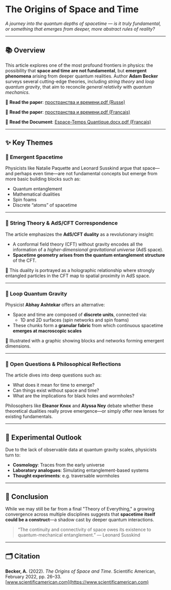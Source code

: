 # The Origins of Space and Time

*A journey into the quantum depths of spacetime — is it truly fundamental, or something that emerges from deeper, more abstract rules of reality?*

---

## 📚 Overview

This article explores one of the most profound frontiers in physics: the possibility that **space and time are not fundamental**, but **emergent phenomena** arising from deeper quantum realities. Author **Adam Becker** surveys several cutting-edge theories, including *string theory* and *loop quantum gravity*, that aim to reconcile *general relativity* with *quantum mechanics*.

📄 **Read the paper**: [пространства и времени.pdf (Russe)](./Russian/пространства%20и%20времени_Txt_Ru.pdf)

📄 **Read the paper**: [пространства и времени.pdf (Francais)](./French/пространства%20и%20времени_Fr.pdf)

📄 **Read the Document**: [Espace-Temps Quantique.docx.pdf (Francais)](./Docs/Espace-Temps%20Quantique.pdf)

---

## ✨ Key Themes

### 🧠 Emergent Spacetime

Physicists like Natalie Paquette and Leonard Susskind argue that space—and perhaps even time—are not fundamental concepts but emerge from more basic building blocks such as:

- Quantum entanglement
- Mathematical dualities
- Spin foams
- Discrete “atoms” of spacetime

---

### 🧵 String Theory & AdS/CFT Correspondence

The article emphasizes the **AdS/CFT duality** as a revolutionary insight:

- A conformal field theory (CFT) without gravity encodes all the information of a *higher-dimensional gravitational universe* (AdS space).
- **Spacetime geometry arises from the quantum entanglement structure** of the CFT.

📖 This duality is portrayed as a holographic relationship where strongly entangled particles in the CFT map to spatial proximity in AdS space.

---

### 🔁 Loop Quantum Gravity

Physicist **Abhay Ashtekar** offers an alternative:

- Space and time are composed of **discrete units**, connected via:
  - 1D and 2D surfaces (spin networks and spin foams)
- These chunks form a **granular fabric** from which continuous spacetime **emerges at macroscopic scales**

📌 Illustrated with a graphic showing blocks and networks forming emergent dimensions.

---

### 🧩 Open Questions & Philosophical Reflections

The article dives into deep questions such as:

- What does it mean for time to emerge?
- Can things exist without space and time?
- What are the implications for black holes and wormholes?

Philosophers like **Eleanor Knox** and **Alyssa Ney** debate whether these theoretical dualities really prove emergence—or simply offer new lenses for existing fundamentals.

---

## 🧪 Experimental Outlook

Due to the lack of observable data at quantum gravity scales, physicists turn to:

- **Cosmology**: Traces from the early universe
- **Laboratory analogues**: Simulating entanglement-based systems
- **Thought experiments**: e.g. traversable wormholes

---

## 🏁 Conclusion

While we may still be far from a final "Theory of Everything," a growing convergence across multiple disciplines suggests that **spacetime itself could be a construct**—a shadow cast by deeper quantum interactions.

> “The continuity and connectivity of space owes its existence to quantum-mechanical entanglement.” — Leonard Susskind

---

## 🗂️ Citation

**Becker, A.** (2022). *The Origins of Space and Time*. Scientific American, February 2022, pp. 26–33.  
[www.scientificamerican.com](https://www.scientificamerican.com)
